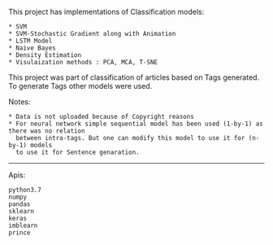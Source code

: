 
This project has implementations of Classification models:

	* SVM
	* SVM-Stochastic Gradient along with Animation
	* LSTM Model
	* Naive Bayes
	* Density Estimation
	* Visulaization methods : PCA, MCA, T-SNE


This project was part of classification of articles based on Tags generated. To generate Tags other models were used. 

Notes: 

	* Data is not uploaded because of Copyright reasons
	* For neural network simple sequential model has been used (1-by-1) as there was no relation 
	  between intra-tags. But one can modify this model to use it for (n-by-1) models 
	  to use it for Sentence genaration.

****************************************************************************************************
Apis:

    python3.7
    numpy
    pandas
    sklearn
    keras
    imblearn
    prince
